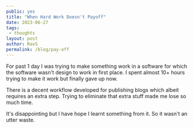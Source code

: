 ```yaml
---
public: yes
title: "When Hard Work Doesn't Payoff"
date: 2023-06-27
tags:
 - thoughts
layout: post
author: RavS
permalink: /blog/pay-off
---
```


For past 1 day I was trying to make something work in a software for which the software wasn't design to work in first place. I spent almost 10+ hours trying to make it work but finally gave up now.

There is a decent workflow developed for publishing blogs which albeit requires an extra step. Trying to eliminate that extra stuff made me lose so much time.

It's disappointing but I have hope I learnt something from it. So it wasn't an utter waste.
